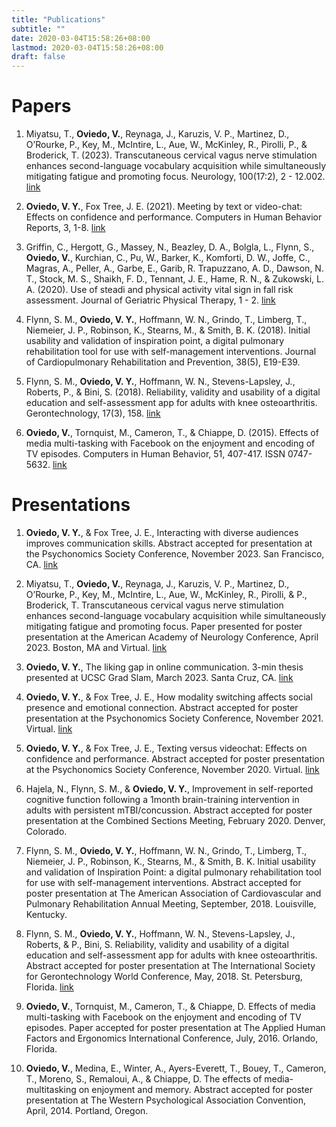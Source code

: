 ```yaml
---
title: "Publications"
subtitle: ""
date: 2020-03-04T15:58:26+08:00
lastmod: 2020-03-04T15:58:26+08:00
draft: false
---
```


# Papers
1. Miyatsu, T., **Oviedo, V.**, Reynaga, J., Karuzis, V. P., Martinez, D., O’Rourke, P., Key, M., McIntire, L., Aue, W., McKinley, R., Pirolli, P., & Broderick, T. (2023). Transcutaneous cervical vagus nerve stimulation enhances second-language vocabulary acquisition while simultaneously mitigating fatigue and promoting focus. Neurology, 100(17:2), 2 - 12.002. [link](https://doi.org/10.1212/WNL.0000000000201931)

2. **Oviedo, V. Y.**, Fox Tree, J. E. (2021). Meeting by text or video-chat: Effects on confidence and performance. Computers in Human Behavior Reports, 3, 1-8. [link](https://vyoviedo92.github.io/Oviedo-and-Fox-Tree-2021.pdf)

3. Griffin, C., Hergott, G., Massey, N., Beazley, D. A., Bolgla, L., Flynn, S., **Oviedo, V.**, Kurchian, C., Pu, W., Barker, K., Komforti, D. W., Joffe, C., Magras, A., Peller, A., Garbe, E., Garib, R. Trapuzzano, A. D., Dawson, N. T., Stock, M. S., Shaikh, F. D., Tennant, J. E., Hame, R. N., & Zukowski, L. A. (2020). Use of steadi and physical activity vital sign in fall risk assessment. Journal of Geriatric Physical Therapy, 1 - 2. [link](https://doi.org/10.1519/JPT.0000000000000270)

4. Flynn, S. M., **Oviedo, V. Y.**, Hoffmann, W. N., Grindo, T., Limberg, T., Niemeier, J. P., Robinson, K., Stearns, M., & Smith, B. K. (2018). Initial usability and validation of inspiration point, a digital pulmonary rehabilitation tool for use with self-management interventions. Journal of Cardiopulmonary Rehabilitation and Prevention, 38(5), E19-E39. 

5. Flynn, S. M., **Oviedo, V. Y.**, Hoffmann, W. N., Stevens-Lapsley, J., Roberts, P., & Bini, S. (2018). Reliability, validity and usability of a digital education and self-assessment app for adults with knee osteoarthritis. Gerontechnology, 17(3), 158. [link](https://vyoviedo92.github.io/Flynn-et-al-2018.pdf)

6. **Oviedo, V.**, Tornquist, M., Cameron, T., & Chiappe, D. (2015). Effects of media multi-tasking with Facebook on the enjoyment and encoding of TV episodes. Computers in Human Behavior, 51, 407-417. ISSN 0747-5632. [link](https://vyoviedo92.github.io/Oviedo-et-al-2015.pdf)

# Presentations 

1. **Oviedo, V. Y.**, & Fox Tree, J. E., Interacting with diverse audiences improves communication skills. Abstract accepted for presentation at the Psychonomics Society Conference, November 2023. San Francisco, CA. [link](https://vyoviedo92.github.io/Psynom_2023.pdf)

2. Miyatsu, T., **Oviedo, V.**, Reynaga, J., Karuzis, V. P., Martinez, D., O’Rourke, P., Key, M., McIntire, L., Aue, W., McKinley, R., Pirolli, & P., Broderick, T. Transcutaneous cervical vagus nerve stimulation enhances second-language vocabulary acquisition while simultaneously mitigating fatigue and promoting focus. Paper presented for poster presentation at the American Academy of Neurology Conference, April 2023. Boston, MA and Virtual. [link](https://doi.org/10.1212/WNL.0000000000201931)

3. **Oviedo, V. Y.**, The liking gap in online communication. 3-min thesis presented at UCSC Grad Slam, March 2023. Santa Cruz, CA. [link](https://www.youtube.com/watch?v=fqi2LJn2ovY)

4. **Oviedo, V. Y.**, & Fox Tree, J. E., How modality switching affects social presence and emotional connection. Abstract accepted for poster presentation at the Psychonomics Society Conference, November 2021. Virtual. [link](https://vyoviedo92.github.io/Psynom_2021.pdf)

5. **Oviedo, V. Y.**, & Fox Tree, J. E., Texting versus videochat: Effects on confidence and performance. Abstract accepted for poster presentation at the Psychonomics Society Conference, November 2020. Virtual. [link](https://vyoviedo92.github.io/Psynom_2020.pdf)

6. Hajela, N., Flynn, S. M., & **Oviedo, V. Y.**, Improvement in self-reported cognitive function following a 1month brain-training intervention in adults with persistent mTBI/concussion. Abstract accepted for poster presentation at the Combined Sections Meeting, February 2020. Denver, Colorado. 

7. Flynn, S. M., **Oviedo, V. Y.**, Hoffmann, W. N., Grindo, T.,  Limberg, T., Niemeier, J. P., Robinson, K., Stearns, M., & Smith, B. K. Initial usability and validation of Inspiration Point: a digital pulmonary rehabilitation tool for use with self-management interventions. Abstract accepted for poster presentation at The American Association of Cardiovascular and Pulmonary Rehabilitation Annual Meeting, September, 2018. Louisville, Kentucky. 

8. Flynn, S. M., **Oviedo, V. Y.**, Hoffmann, W. N., Stevens-Lapsley, J., Roberts, & P., Bini, S. Reliability, validity and usability of a digital education and self-assessment app for adults with knee osteoarthritis. Abstract accepted for poster presentation at The International Society for Gerontechnology World Conference, May, 2018. St. Petersburg, Florida. [link](https://vyoviedo92.github.io/Flynn-et-al-2018.pdf)

9. **Oviedo, V.**, Tornquist, M., Cameron, T., & Chiappe, D. Effects of media multi-tasking with Facebook on the enjoyment and encoding of TV episodes. Paper accepted for poster presentation at The Applied Human Factors and Ergonomics International Conference, July, 2016. Orlando, Florida.

10. **Oviedo, V.**, Medina, E., Winter, A., Ayers-Everett, T., Bouey, T., Cameron, T., Moreno, S., Remaloui, A., & Chiappe, D. The effects of media-multitasking on enjoyment and memory. Abstract accepted for poster presentation at The Western Psychological Association Convention, April, 2014. Portland, Oregon.
